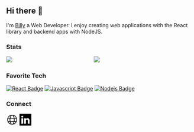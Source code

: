 ## Hi there 👋

I'm [Billy](https://billybui.io/) a Web Developer. I enjoy creating web applications with the React library and backend apps with NodeJS.

### Stats

<img align="left" width="47%" src="https://github-readme-stats.vercel.app/api?username=EitherLow&show_icons=true&theme=radical&count_private=true"/>

<img width="47%" src="https://github-readme-stats.vercel.app/api/top-langs/?username=EitherLow&theme=radical&layout=compact"/>

### Favorite Tech

[![React Badge](https://img.shields.io/badge/-React-61DBFB?style=for-the-badge&labelColor=black&logo=react&logoColor=61DBFB)](#) [![Javascript Badge](https://img.shields.io/badge/-Javascript-F0DB4F?style=for-the-badge&labelColor=black&logo=javascript&logoColor=F0DB4F)](#) [![Nodejs Badge](https://img.shields.io/badge/-Nodejs-3C873A?style=for-the-badge&labelColor=black&logo=node.js&logoColor=3C873A)](#)

### Connect

<a href="https://www.billybui.io/"><img height="32" width="32" src="./img/globe.svg" alt="Personal Profile"></img></a>
<a href="https://www.linkedin.com/in/billybui/"><img height="32" width="32" src="./img/linkedin.svg" alt="Linked in"></img></a>

